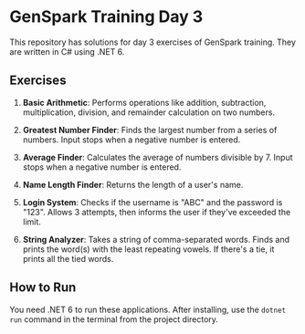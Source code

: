 # GenSpark Training Day 3

This repository has solutions for day 3 exercises of GenSpark training. They are written in C# using .NET 6.

## Exercises

1. **Basic Arithmetic**: Performs operations like addition, subtraction, multiplication, division, and remainder calculation on two numbers.

2. **Greatest Number Finder**: Finds the largest number from a series of numbers. Input stops when a negative number is entered.

3. **Average Finder**: Calculates the average of numbers divisible by 7. Input stops when a negative number is entered.

4. **Name Length Finder**: Returns the length of a user's name.

5. **Login System**: Checks if the username is "ABC" and the password is "123". Allows 3 attempts, then informs the user if they've exceeded the limit.

6. **String Analyzer**: Takes a string of comma-separated words. Finds and prints the word(s) with the least repeating vowels. If there's a tie, it prints all the tied words.

## How to Run

You need .NET 6 to run these applications. After installing, use the `dotnet run` command in the terminal from the project directory.